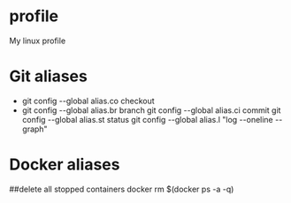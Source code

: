 # profile
My linux profile

# Git aliases
* git config --global alias.co checkout
* git config --global alias.br branch
git config --global alias.ci commit
git config --global alias.st status
git config --global alias.l "log --oneline --graph"

# Docker aliases
##delete all stopped containers
docker rm $(docker ps -a -q)

